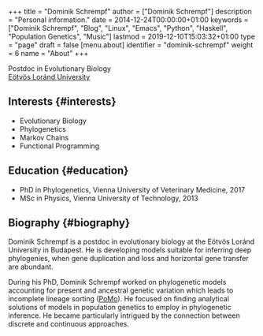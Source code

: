 +++
title = "Dominik Schrempf"
author = ["Dominik Schrempf"]
description = "Personal information."
date = 2014-12-24T00:00:00+01:00
keywords = ["Dominik Schrempf", "Blog", "Linux", "Emacs", "Python", "Haskell", "Population Genetics", "Music"]
lastmod = 2019-12-10T15:03:32+01:00
type = "page"
draft = false
[menu.about]
  identifier = "dominik-schrempf"
  weight = 6
  name = "About"
+++

Postdoc in Evolutionary Biology<br />
[Eötvös Loránd University](https://www.elte.hu/en/)


## Interests {#interests}

-   Evolutionary Biology
-   Phylogenetics
-   Markov Chains
-   Functional Programming


## Education {#education}

-   PhD in Phylogenetics, Vienna University of Veterinary Medicine, 2017
-   MSc in Physics, Vienna University of Technology, 2013


## Biography {#biography}

Dominik Schrempf is a postdoc in evolutionary biology at the Eötvös Loránd
University in Budapest. He is developing models suitable for inferring deep
phylogenies, when gene duplication and loss and horizontal gene transfer are
abundant.

During his PhD, Dominik Schrempf worked on phylogenetic models accounting for
present and ancestral genetic variation which leads to incomplete lineage
sorting ([PoMo](http://www.iqtree.org/doc/Polymorphism-Aware-Models)). He focused on finding analytical solutions of models in
population genetics to employ in phylogenetic inference. He became particularly
intrigued by the connection between discrete and continuous approaches.
